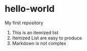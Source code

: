 # hello-world
My first repository
1. This is an itemized list
2. Itemized List are easy to produce
3. Markdown is not complex
